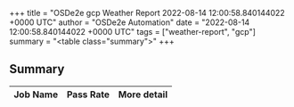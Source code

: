 +++
title = "OSDe2e gcp Weather Report 2022-08-14 12:00:58.840144022 +0000 UTC"
author = "OSDe2e Automation"
date = "2022-08-14 12:00:58.840144022 +0000 UTC"
tags = ["weather-report", "gcp"]
summary = "<table class=\"summary\"></table>"
+++
## Summary

| Job Name | Pass Rate | More detail |
|----------|-----------|-------------|




